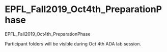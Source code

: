 # EPFL_Fall2019_Oct4th_PreparationPhase
EPFL_Fall2019_Oct4th_PreparationPhase


Participant folders will be visible during Oct 4th ADA lab session.
